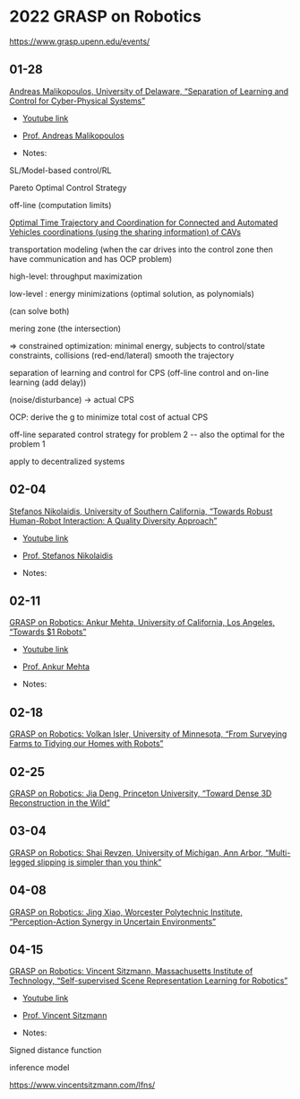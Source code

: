 # 2022 GRASP on Robotics

https://www.grasp.upenn.edu/events/




## 01-28

[Andreas Malikopoulos, University of Delaware, “Separation of Learning and Control for Cyber-Physical Systems”](https://www.grasp.upenn.edu/events/grasp-on-robotics-andreas-malikopoulos/)

- [Youtube link](https://www.youtube.com/watch?v=o58jLYEHLgI)

- [Prof. Andreas Malikopoulos](https://sites.udel.edu/ids-lab/people/malikopoulos-bio/)

- Notes:

SL/Model-based control/RL

Pareto Optimal Control Strategy

off-line (computation limits)

[Optimal Time Trajectory and Coordination for Connected and Automated Vehicles coordinations (using the sharing information) of CAVs](https://arxiv.org/pdf/2003.12183.pdf)


transportation modeling (when the car drives into the control zone then have communication and has OCP problem)

high-level: throughput maximization

low-level : energy minimizations  (optimal solution, as polynomials)

(can solve both)

mering zone (the intersection)

=> constrained optimization: minimal energy, subjects to control/state constraints, collisions (red-end/lateral)   smooth the trajectory

separation of learning and control for CPS (off-line control and on-line learning (add delay))

(noise/disturbance) -> actual CPS

OCP: derive the g to minimize total cost of actual CPS

off-line separated control strategy for problem 2 -- also the optimal for the problem 1

apply to decentralized systems



## 02-04

[Stefanos Nikolaidis, University of Southern California, “Towards Robust Human-Robot Interaction: A Quality Diversity Approach”](https://www.grasp.upenn.edu/events/grasp-on-robotics-stefanos-nikolaidis/)


- [Youtube link]()

- [Prof. Stefanos Nikolaidis](https://stefanosnikolaidis.net/)

- Notes: 


## 02-11

[GRASP on Robotics: Ankur Mehta, University of California, Los Angeles, “Towards $1 Robots”](https://www.grasp.upenn.edu/events/grasp-on-robotics-ankur-mehta/)


- [Youtube link]()

- [Prof. Ankur Mehta](https://uclalemur.com/people/ankur-mehta)

- Notes: 


## 02-18

[GRASP on Robotics: Volkan Isler, University of Minnesota, “From Surveying Farms to Tidying our Homes with Robots”](https://www.grasp.upenn.edu/events/grasp-on-robotics-volkan-isler/)


## 02-25

[GRASP on Robotics: Jia Deng, Princeton University, “Toward Dense 3D Reconstruction in the Wild”](https://www.grasp.upenn.edu/events/grasp-on-robotics-jia-deng/)

## 03-04

[GRASP on Robotics: Shai Revzen, University of Michigan, Ann Arbor, “Multi-legged slipping is simpler than you think”](https://www.grasp.upenn.edu/events/grasp-on-robotics-shai-revzen/)

## 04-08

[GRASP on Robotics: Jing Xiao, Worcester Polytechnic Institute, “Perception-Action Synergy in Uncertain Environments”](https://www.grasp.upenn.edu/events/grasp-on-robotics-jing-xiao/)


## 04-15

[GRASP on Robotics: Vincent Sitzmann, Massachusetts Institute of Technology, “Self-supervised Scene Representation Learning for Robotics”](https://www.grasp.upenn.edu/events/grasp-on-robotics-vincent-sitzmann/)


- [Youtube link]()

- [Prof. Vincent Sitzmann](https://www.vincentsitzmann.com/)

- Notes:

Signed distance function

inference model

https://www.vincentsitzmann.com/lfns/




